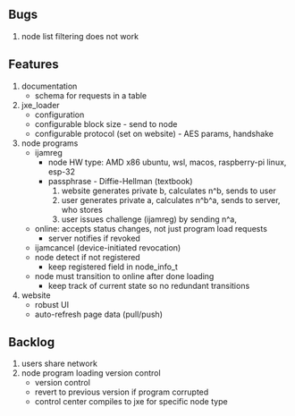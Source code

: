 ## Bugs
1. node list filtering does not work

## Features
1. documentation
    * schema for requests in a table
1. jxe_loader
    * configuration
    * configurable block size - send to node
    * configurable protocol (set on website) - AES params, handshake
1. node programs
    * ijamreg
        * node HW type: AMD x86 ubuntu, wsl, macos, raspberry-pi linux, esp-32
        * passphrase - Diffie-Hellman (textbook)
            1. website generates private b, calculates n^b, sends to user
            2. user generates private a, calculates n^b^a, sends to server, who stores
            3. user issues challenge (ijamreg) by sending n^a, 
    * online: accepts status changes, not just program load requests
        * server notifies if revoked
    * ijamcancel (device-initiated revocation)
    * node detect if not registered
        * keep registered field in node_info_t
    * node must transition to online after done loading
        * keep track of current state so no redundant transitions
1. website
    * robust UI
    * auto-refresh page data (pull/push)

## Backlog
1. users share network
1. node program loading version control
    * version control
    * revert to previous version if program corrupted
    * control center compiles to jxe for specific node type